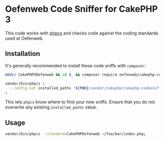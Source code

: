 # Oefenweb Code Sniffer for CakePHP 3

This code works with [phpcs](https://github.com/squizlabs/PHP_CodeSniffer) and checks code against the coding standards used at Oefenweb.

## Installation

It's generally recommended to install these code sniffs with `composer`:

```sh
mkdir CakePHP3Oefenweb && cd $_ && composer require oefenweb/cakephp-codesniffer=^3.0.0;
```

```sh
vendor/bin/phpcs \
  --config-set installed_paths "${PWD}/vendor/cakephp/cakephp-codesniffer,${PWD}/vendor/oefenweb/cakephp-codesniffer,${PWD}/vendor/phpcompatibility/php-compatibility" \
;
```

This lets `phpcs` know where to find your new sniffs. Ensure that you do not overwrite any existing `installed_paths` value.

## Usage

```sh
vendor/bin/phpcs --standard=CakePHPOefenweb ~/foo/bar/index.php;
```
